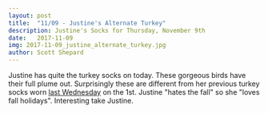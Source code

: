 ```yaml
---
layout: post
title:  "11/09 - Justine's Alternate Turkey"
description: Justine's Socks for Thursday, November 9th
date:   2017-11-09
img: 2017-11-09_justine_alternate_turkey.jpg
author: Scott Shepard
---
```


Justine has quite the turkey socks on today. These gorgeous birds have their 
full plume out. Surprisingly these are different from her previous turkey socks
worn [last Wednesday](/justine-turkey/) on the 1st. Justine "hates the fall" so
she "loves fall holidays". Interesting take Justine.
